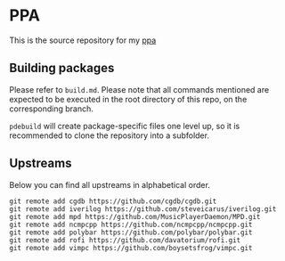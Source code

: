 # PPA

This is the source repository for my [ppa](https://launchpad.net/~cppiber/+archive/ubuntu/ppa)

## Building packages

Please refer to `build.md`. Please note that all commands mentioned are expected to be executed in the root directory of this repo, on the corresponding branch.

`pdebuild` will create package-specific files one level up, so it is recommended to clone the repository into a subfolder.

## Upstreams

Below you can find all upstreams in alphabetical order.

```
git remote add cgdb https://github.com/cgdb/cgdb.git
git remote add iverilog https://github.com/steveicarus/iverilog.git
git remote add mpd https://github.com/MusicPlayerDaemon/MPD.git
git remote add ncmpcpp https://github.com/ncmpcpp/ncmpcpp.git
git remote add polybar https://github.com/polybar/polybar.git
git remote add rofi https://github.com/davatorium/rofi.git
git remote add vimpc https://github.com/boysetsfrog/vimpc.git
```
